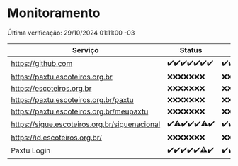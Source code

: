 # Monitoramento

Última verificação: 29/10/2024 01:11:00 -03

|Serviço|Status|Últimas 24h|
|---|---|---|
|https://github.com|<span title="2024-10-22: OK=23">✔️</span><span title="2024-10-23: OK=23">✔️</span><span title="2024-10-24: OK=23">✔️</span><span title="2024-10-25: OK=23">✔️</span><span title="2024-10-26: OK=23">✔️</span><span title="2024-10-27: OK=23">✔️</span><span title="2024-10-28: OK=3">✔️</span>|<span title="28/10/2024 01:11:00 -03 : 200">✔️</span><span title="28/10/2024 02:09:00 -03 : 200">✔️</span><span title="28/10/2024 03:12:00 -03 : 200">✔️</span><span title="28/10/2024 04:09:00 -03 : 200">✔️</span><span title="28/10/2024 05:12:00 -03 : 200">✔️</span><span title="28/10/2024 06:09:00 -03 : 200">✔️</span><span title="28/10/2024 07:09:00 -03 : 200">✔️</span><span title="28/10/2024 08:07:00 -03 : 200">✔️</span><span title="28/10/2024 09:16:00 -03 : 200">✔️</span><span title="28/10/2024 10:18:00 -03 : 200">✔️</span><span title="28/10/2024 11:08:00 -03 : 200">✔️</span><span title="28/10/2024 12:09:00 -03 : 200">✔️</span><span title="28/10/2024 13:10:00 -03 : 200">✔️</span><span title="28/10/2024 14:07:00 -03 : 200">✔️</span><span title="28/10/2024 15:11:00 -03 : 200">✔️</span><span title="28/10/2024 16:06:00 -03 : 200">✔️</span><span title="28/10/2024 17:09:00 -03 : 200">✔️</span><span title="28/10/2024 18:07:00 -03 : 200">✔️</span><span title="28/10/2024 19:07:00 -03 : 200">✔️</span><span title="28/10/2024 20:07:00 -03 : 200">✔️</span><span title="28/10/2024 21:41:00 -03 : 200">✔️</span><span title="28/10/2024 23:13:00 -03 : 200">✔️</span><span title="29/10/2024 00:16:00 -03 : 200">✔️</span><span title="29/10/2024 01:11:00 -03 : 200">✔️</span>|
|https://paxtu.escoteiros.org.br|<span title="2024-10-22: Falhas=23">❌</span><span title="2024-10-23: Falhas=23">❌</span><span title="2024-10-24: Falhas=23">❌</span><span title="2024-10-25: Falhas=23">❌</span><span title="2024-10-26: Falhas=23">❌</span><span title="2024-10-27: Falhas=23">❌</span><span title="2024-10-28: Falhas=3">❌</span>|<span title="28/10/2024 01:11:00 -03 : 403">❌</span><span title="28/10/2024 02:09:00 -03 : 403">❌</span><span title="28/10/2024 03:12:00 -03 : 403">❌</span><span title="28/10/2024 04:09:00 -03 : 403">❌</span><span title="28/10/2024 05:12:00 -03 : 403">❌</span><span title="28/10/2024 06:09:00 -03 : 403">❌</span><span title="28/10/2024 07:09:00 -03 : 403">❌</span><span title="28/10/2024 08:07:00 -03 : 403">❌</span><span title="28/10/2024 09:16:00 -03 : 403">❌</span><span title="28/10/2024 10:18:00 -03 : 403">❌</span><span title="28/10/2024 11:08:00 -03 : 403">❌</span><span title="28/10/2024 12:09:00 -03 : 403">❌</span><span title="28/10/2024 13:10:00 -03 : 403">❌</span><span title="28/10/2024 14:07:00 -03 : 403">❌</span><span title="28/10/2024 15:11:00 -03 : 403">❌</span><span title="28/10/2024 16:06:00 -03 : 403">❌</span><span title="28/10/2024 17:09:00 -03 : 403">❌</span><span title="28/10/2024 18:07:00 -03 : 403">❌</span><span title="28/10/2024 19:07:00 -03 : 403">❌</span><span title="28/10/2024 20:07:00 -03 : 403">❌</span><span title="28/10/2024 21:41:00 -03 : 403">❌</span><span title="28/10/2024 23:13:00 -03 : 403">❌</span><span title="29/10/2024 00:16:00 -03 : 403">❌</span><span title="29/10/2024 01:11:00 -03 : 403">❌</span>|
|https://escoteiros.org.br|<span title="2024-10-22: Falhas=23">❌</span><span title="2024-10-23: Falhas=23">❌</span><span title="2024-10-24: Falhas=23">❌</span><span title="2024-10-25: Falhas=23">❌</span><span title="2024-10-26: Falhas=23">❌</span><span title="2024-10-27: Falhas=23">❌</span><span title="2024-10-28: Falhas=3">❌</span>|<span title="28/10/2024 01:11:00 -03 : 403">❌</span><span title="28/10/2024 02:09:00 -03 : 403">❌</span><span title="28/10/2024 03:12:00 -03 : 403">❌</span><span title="28/10/2024 04:09:00 -03 : 403">❌</span><span title="28/10/2024 05:12:00 -03 : 403">❌</span><span title="28/10/2024 06:09:00 -03 : 403">❌</span><span title="28/10/2024 07:09:00 -03 : 403">❌</span><span title="28/10/2024 08:07:00 -03 : 403">❌</span><span title="28/10/2024 09:16:00 -03 : 403">❌</span><span title="28/10/2024 10:18:00 -03 : 403">❌</span><span title="28/10/2024 11:08:00 -03 : 403">❌</span><span title="28/10/2024 12:09:00 -03 : 403">❌</span><span title="28/10/2024 13:10:00 -03 : 403">❌</span><span title="28/10/2024 14:07:00 -03 : 403">❌</span><span title="28/10/2024 15:11:00 -03 : 403">❌</span><span title="28/10/2024 16:06:00 -03 : 403">❌</span><span title="28/10/2024 17:09:00 -03 : 403">❌</span><span title="28/10/2024 18:07:00 -03 : 403">❌</span><span title="28/10/2024 19:07:00 -03 : 403">❌</span><span title="28/10/2024 20:07:00 -03 : 403">❌</span><span title="28/10/2024 21:41:00 -03 : 403">❌</span><span title="28/10/2024 23:13:00 -03 : 403">❌</span><span title="29/10/2024 00:16:00 -03 : 403">❌</span><span title="29/10/2024 01:11:00 -03 : 403">❌</span>|
|https://paxtu.escoteiros.org.br/paxtu|<span title="2024-10-22: Falhas=23">❌</span><span title="2024-10-23: Falhas=23">❌</span><span title="2024-10-24: Falhas=23">❌</span><span title="2024-10-25: Falhas=23">❌</span><span title="2024-10-26: Falhas=23">❌</span><span title="2024-10-27: Falhas=23">❌</span><span title="2024-10-28: Falhas=3">❌</span>|<span title="28/10/2024 01:11:00 -03 : 403">❌</span><span title="28/10/2024 02:09:00 -03 : 403">❌</span><span title="28/10/2024 03:13:00 -03 : 403">❌</span><span title="28/10/2024 04:09:00 -03 : 403">❌</span><span title="28/10/2024 05:12:00 -03 : 403">❌</span><span title="28/10/2024 06:09:00 -03 : 403">❌</span><span title="28/10/2024 07:09:00 -03 : 403">❌</span><span title="28/10/2024 08:07:00 -03 : 403">❌</span><span title="28/10/2024 09:16:00 -03 : 403">❌</span><span title="28/10/2024 10:18:00 -03 : 403">❌</span><span title="28/10/2024 11:08:00 -03 : 403">❌</span><span title="28/10/2024 12:09:00 -03 : 403">❌</span><span title="28/10/2024 13:10:00 -03 : 403">❌</span><span title="28/10/2024 14:07:00 -03 : 403">❌</span><span title="28/10/2024 15:11:00 -03 : 403">❌</span><span title="28/10/2024 16:06:00 -03 : 403">❌</span><span title="28/10/2024 17:09:00 -03 : 403">❌</span><span title="28/10/2024 18:07:00 -03 : 403">❌</span><span title="28/10/2024 19:07:00 -03 : 403">❌</span><span title="28/10/2024 20:07:00 -03 : 403">❌</span><span title="28/10/2024 21:41:00 -03 : 403">❌</span><span title="28/10/2024 23:13:00 -03 : 403">❌</span><span title="29/10/2024 00:16:00 -03 : 403">❌</span><span title="29/10/2024 01:11:00 -03 : 403">❌</span>|
|https://paxtu.escoteiros.org.br/meupaxtu|<span title="2024-10-22: Falhas=23">❌</span><span title="2024-10-23: Falhas=23">❌</span><span title="2024-10-24: Falhas=23">❌</span><span title="2024-10-25: Falhas=23">❌</span><span title="2024-10-26: Falhas=23">❌</span><span title="2024-10-27: Falhas=23">❌</span><span title="2024-10-28: Falhas=3">❌</span>|<span title="28/10/2024 01:11:00 -03 : 403">❌</span><span title="28/10/2024 02:09:00 -03 : 403">❌</span><span title="28/10/2024 03:13:00 -03 : 403">❌</span><span title="28/10/2024 04:09:00 -03 : 403">❌</span><span title="28/10/2024 05:12:00 -03 : 403">❌</span><span title="28/10/2024 06:09:00 -03 : 403">❌</span><span title="28/10/2024 07:09:00 -03 : 403">❌</span><span title="28/10/2024 08:07:00 -03 : 403">❌</span><span title="28/10/2024 09:16:00 -03 : 403">❌</span><span title="28/10/2024 10:18:00 -03 : 403">❌</span><span title="28/10/2024 11:08:00 -03 : 403">❌</span><span title="28/10/2024 12:09:00 -03 : 403">❌</span><span title="28/10/2024 13:10:00 -03 : 403">❌</span><span title="28/10/2024 14:07:00 -03 : 403">❌</span><span title="28/10/2024 15:11:00 -03 : 403">❌</span><span title="28/10/2024 16:06:00 -03 : 403">❌</span><span title="28/10/2024 17:09:00 -03 : 403">❌</span><span title="28/10/2024 18:07:00 -03 : 403">❌</span><span title="28/10/2024 19:07:00 -03 : 403">❌</span><span title="28/10/2024 20:07:00 -03 : 403">❌</span><span title="28/10/2024 21:41:00 -03 : 403">❌</span><span title="28/10/2024 23:13:00 -03 : 403">❌</span><span title="29/10/2024 00:16:00 -03 : 403">❌</span><span title="29/10/2024 01:11:00 -03 : 403">❌</span>|
|https://sigue.escoteiros.org.br/siguenacional|<span title="2024-10-22: OK=23">✔️</span><span title="2024-10-23: OK=22, Falhas=1">⚠️</span><span title="2024-10-24: OK=23">✔️</span><span title="2024-10-25: OK=23">✔️</span><span title="2024-10-26: OK=23">✔️</span><span title="2024-10-27: OK=22, Falhas=1">⚠️</span><span title="2024-10-28: OK=3">✔️</span>|<span title="28/10/2024 01:11:00 -03 : 200">✔️</span><span title="28/10/2024 02:09:00 -03 : 200">✔️</span><span title="28/10/2024 03:13:00 -03 : 200">✔️</span><span title="28/10/2024 04:09:00 -03 : 200">✔️</span><span title="28/10/2024 05:12:00 -03 : 200">✔️</span><span title="28/10/2024 06:09:00 -03 : 200">✔️</span><span title="28/10/2024 07:09:00 -03 : 200">✔️</span><span title="28/10/2024 08:07:00 -03 : 200">✔️</span><span title="28/10/2024 09:16:00 -03 : 200">✔️</span><span title="28/10/2024 10:18:00 -03 : 200">✔️</span><span title="28/10/2024 11:08:00 -03 : 200">✔️</span><span title="28/10/2024 12:09:00 -03 : 200">✔️</span><span title="28/10/2024 13:10:00 -03 : 200">✔️</span><span title="28/10/2024 14:07:00 -03 : 200">✔️</span><span title="28/10/2024 15:11:00 -03 : 200">✔️</span><span title="28/10/2024 16:06:00 -03 : 200">✔️</span><span title="28/10/2024 17:09:00 -03 : 200">✔️</span><span title="28/10/2024 18:07:00 -03 : 200">✔️</span><span title="28/10/2024 19:07:00 -03 : 200">✔️</span><span title="28/10/2024 20:07:00 -03 : 200">✔️</span><span title="28/10/2024 21:41:00 -03 : 200">✔️</span><span title="28/10/2024 23:13:00 -03 : 200">✔️</span><span title="29/10/2024 00:16:00 -03 : 200">✔️</span><span title="29/10/2024 01:11:00 -03 : 200">✔️</span>|
|https://id.escoteiros.org.br/|<span title="2024-10-22: Falhas=23">❌</span><span title="2024-10-23: Falhas=23">❌</span><span title="2024-10-24: Falhas=23">❌</span><span title="2024-10-25: Falhas=23">❌</span><span title="2024-10-26: Falhas=23">❌</span><span title="2024-10-27: Falhas=23">❌</span><span title="2024-10-28: Falhas=3">❌</span>|<span title="28/10/2024 01:11:00 -03 : 403">❌</span><span title="28/10/2024 02:09:00 -03 : 403">❌</span><span title="28/10/2024 03:13:00 -03 : 403">❌</span><span title="28/10/2024 04:09:00 -03 : 403">❌</span><span title="28/10/2024 05:12:00 -03 : 403">❌</span><span title="28/10/2024 06:09:00 -03 : 403">❌</span><span title="28/10/2024 07:09:00 -03 : 403">❌</span><span title="28/10/2024 08:07:00 -03 : 403">❌</span><span title="28/10/2024 09:16:00 -03 : 403">❌</span><span title="28/10/2024 10:18:00 -03 : 403">❌</span><span title="28/10/2024 11:08:00 -03 : 403">❌</span><span title="28/10/2024 12:09:00 -03 : 403">❌</span><span title="28/10/2024 13:10:00 -03 : 403">❌</span><span title="28/10/2024 14:07:00 -03 : 403">❌</span><span title="28/10/2024 15:11:00 -03 : 403">❌</span><span title="28/10/2024 16:06:00 -03 : 403">❌</span><span title="28/10/2024 17:09:00 -03 : 403">❌</span><span title="28/10/2024 18:07:00 -03 : 403">❌</span><span title="28/10/2024 19:07:00 -03 : 403">❌</span><span title="28/10/2024 20:07:00 -03 : 403">❌</span><span title="28/10/2024 21:41:00 -03 : 403">❌</span><span title="28/10/2024 23:13:00 -03 : 403">❌</span><span title="29/10/2024 00:16:00 -03 : 403">❌</span><span title="29/10/2024 01:11:00 -03 : 403">❌</span>|
|Paxtu Login|<span title="2024-10-22: OK=23">✔️</span><span title="2024-10-23: OK=23">✔️</span><span title="2024-10-24: OK=23">✔️</span><span title="2024-10-25: OK=23">✔️</span><span title="2024-10-26: OK=23">✔️</span><span title="2024-10-27: OK=22, Falhas=1">⚠️</span><span title="2024-10-28: OK=3">✔️</span>|<span title="28/10/2024 01:11:00 -03 : 200">✔️</span><span title="28/10/2024 02:09:00 -03 : 200">✔️</span><span title="28/10/2024 03:13:00 -03 : 200">✔️</span><span title="28/10/2024 04:09:00 -03 : 200">✔️</span><span title="28/10/2024 05:12:00 -03 : 200">✔️</span><span title="28/10/2024 06:09:00 -03 : 200">✔️</span><span title="28/10/2024 07:09:00 -03 : 200">✔️</span><span title="28/10/2024 08:07:00 -03 : 200">✔️</span><span title="28/10/2024 09:16:00 -03 : 200">✔️</span><span title="28/10/2024 10:18:00 -03 : 200">✔️</span><span title="28/10/2024 11:08:00 -03 : 200">✔️</span><span title="28/10/2024 12:09:00 -03 : 200">✔️</span><span title="28/10/2024 13:10:00 -03 : 200">✔️</span><span title="28/10/2024 14:07:00 -03 : 200">✔️</span><span title="28/10/2024 15:11:00 -03 : 200">✔️</span><span title="28/10/2024 16:06:00 -03 : 200">✔️</span><span title="28/10/2024 17:09:00 -03 : 200">✔️</span><span title="28/10/2024 18:07:00 -03 : 200">✔️</span><span title="28/10/2024 19:07:00 -03 : 200">✔️</span><span title="28/10/2024 20:07:00 -03 : 200">✔️</span><span title="28/10/2024 21:41:00 -03 : 200">✔️</span><span title="28/10/2024 23:13:00 -03 : 200">✔️</span><span title="29/10/2024 00:16:00 -03 : 200">✔️</span><span title="29/10/2024 01:11:00 -03 : 200">✔️</span>|
